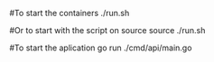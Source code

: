#To start the containers
./run.sh

#Or to start with the script on source
source ./run.sh


#To start the aplication 
go run ./cmd/api/main.go